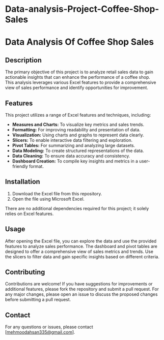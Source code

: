 # Data-analysis-Project-Coffee-Shop-Sales

# Data Analysis Of Coffee Shop Sales

## Description

The primary objective of this project is to analyze retail sales data to gain actionable insights that can enhance the performance of a coffee shop. This analysis leverages various Excel features to provide a comprehensive view of sales performance and identify opportunities for improvement.

## Features

This project utilizes a range of Excel features and techniques, including:

- **Measures and Charts:** To visualize key metrics and sales trends.
- **Formatting:** For improving readability and presentation of data.
- **Visualization:** Using charts and graphs to represent data clearly.
- **Slicers:** To enable interactive data filtering and exploration.
- **Pivot Tables:** For summarizing and analyzing large datasets.
- **Data Modeling:** To create structured representations of the data.
- **Data Cleaning:** To ensure data accuracy and consistency.
- **Dashboard Creation:** To compile key insights and metrics in a user-friendly format.

## Installation

1. Download the Excel file from this repository.
2. Open the file using Microsoft Excel.

There are no additional dependencies required for this project; it solely relies on Excel features.

## Usage

After opening the Excel file, you can explore the data and use the provided features to analyze sales performance. The dashboard and pivot tables are designed to offer a comprehensive view of sales metrics and trends. Use the slicers to filter data and gain specific insights based on different criteria.

## Contributing

Contributions are welcome! If you have suggestions for improvements or additional features, please fork the repository and submit a pull request. For any major changes, please open an issue to discuss the proposed changes before submitting a pull request.

## Contact

For any questions or issues, please contact [mehmoodahsan335@gmail.com].

